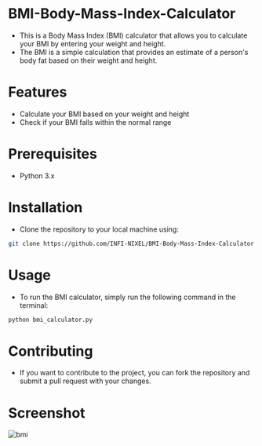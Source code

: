 # BMI-Body-Mass-Index-Calculator
- This is a Body Mass Index (BMI) calculator that allows you to calculate your BMI by entering your weight and height.
- The BMI is a simple calculation that provides an estimate of a person's body fat based on their weight and height.

# Features
- Calculate your BMI based on your weight and height
- Check if your BMI falls within the normal range 

# Prerequisites
- Python 3.x
# Installation
- Clone the repository to your local machine using:
```bash 
git clone https://github.com/INFI-NIXEL/BMI-Body-Mass-Index-Calculator
```

# Usage
- To run the BMI calculator, simply run the following command in the terminal:
```bash 
python bmi_calculator.py
```

# Contributing
- If you want to contribute to the project, you can fork the repository and submit a pull request with your changes.

# Screenshot
![bmi](https://user-images.githubusercontent.com/71398791/217472915-4727c87e-686c-446c-923b-c626a8a41a64.png)

